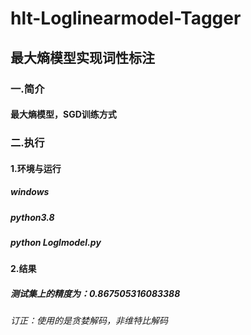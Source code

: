 # hlt-Loglinearmodel-Tagger
## 最大熵模型实现词性标注
### 一.简介
#### 最大熵模型，SGD训练方式
### 二.执行
#### 1.环境与运行
##### windows
##### python3.8
##### python Loglmodel.py
#### 2.结果
##### 测试集上的精度为：0.867505316083388
###### 订正：使用的是贪婪解码，非维特比解码
